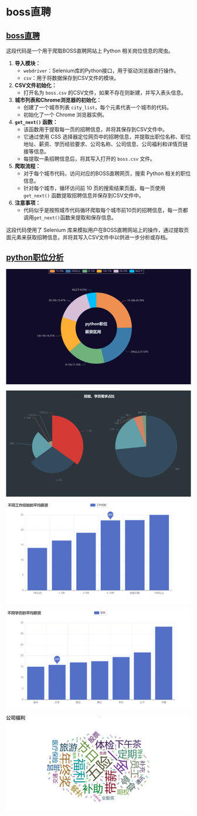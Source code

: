 # boss直聘

## [boss直聘](直聘.py)

这段代码是一个用于爬取BOSS直聘网站上 Python 相关岗位信息的爬虫。

1. **导入模块：**
   - `webdriver`：Selenium库的Python接口，用于驱动浏览器进行操作。
   - `csv`：用于将数据保存到CSV文件的模块。
2. **CSV文件初始化：**
   - 打开名为 `boss.csv` 的CSV文件，如果不存在则新建，并写入表头信息。
3. **城市列表和Chrome浏览器的初始化：**
   - 创建了一个城市列表 `city_list`，每个元素代表一个城市的代码。
   - 初始化了一个 Chrome 浏览器实例。
4. **`get_next()` 函数：**
   - 该函数用于提取每一页的招聘信息，并将其保存到CSV文件中。
   - 它通过使用 CSS 选择器定位网页中的招聘信息，并提取出职位名称、职位地址、薪资、学历经验要求、公司名称、公司信息、公司福利和详情页链接等信息。
   - 每提取一条招聘信息后，将其写入打开的 `boss.csv` 文件。
5. **爬取流程：**
   - 对于每个城市代码，访问对应的BOSS直聘网页，搜索 Python 相关的职位信息。
   - 针对每个城市，循环访问前 10 页的搜索结果页面，每一页使用 `get_next()` 函数提取招聘信息并保存到CSV文件中。
6. **注意事项：**
   - 代码似乎是按照城市代码循环爬取每个城市前10页的招聘信息，每一页都调用`get_next()`函数来提取和保存信息。

这段代码使用了 Selenium 库来模拟用户在BOSS直聘网站上的操作，通过提取页面元素来获取招聘信息，并将其写入CSV文件中以供进一步分析或存档。

## [python职位分析](python职位分析.ipynb)

![image-20231117120440080](pic/%E7%9B%B4%E8%81%98/image-20231117120440080.png)

![image-20231117120503501](pic/%E7%9B%B4%E8%81%98/image-20231117120503501.png)

![image-20231117120525906](pic/%E7%9B%B4%E8%81%98/image-20231117120525906.png)

![image-20231117120544714](pic/%E7%9B%B4%E8%81%98/image-20231117120544714.png)

![image-20231117120614316](pic/%E7%9B%B4%E8%81%98/image-20231117120614316.png)